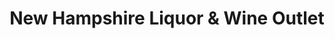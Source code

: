 ---
title: "New Hampshire Liquor & Wine Outlet"
url: /berlin/new-hampshire-liquor-und-wine-outlet/
shop: Spirituosen
---